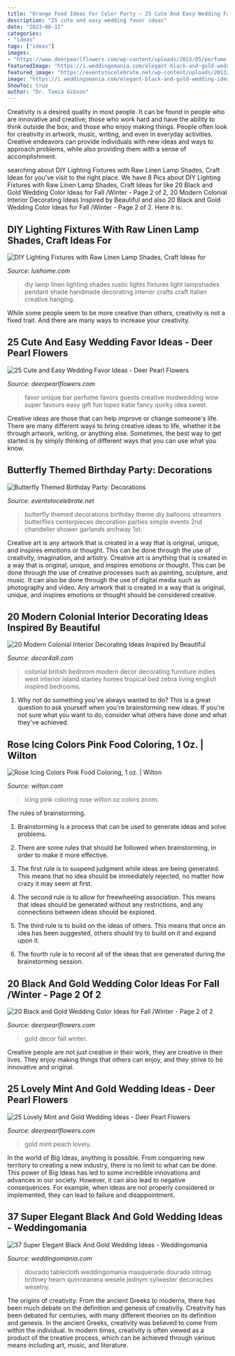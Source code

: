```yaml
---
title: "Orange Food Ideas For Color Party ~ 25 Cute And Easy Wedding Favor Ideas"
description: "25 cute and easy wedding favor ideas"
date: "2023-08-11"
categories:
- "ideas"
tags: ["ideas"]
images:
- "https://www.deerpearlflowers.com/wp-content/uploads/2015/05/perfume-bar-wedding-favor-.jpg"
featuredImage: "https://i.weddingomania.com/elegant-black-and-gold-wedding-ideas-23.jpg"
featured_image: "https://eventstocelebrate.net/wp-content/uploads/2013/07/Butterfly-Themed-Party-Butterfly-garlands-eventstocelebrate.net_.jpg"
image: "https://i.weddingomania.com/elegant-black-and-gold-wedding-ideas-23.jpg"
ShowToc: true
author: "Dr. Tamia Gibson"
---
```



Creativity is a desired quality in most people. It can be found in people who are innovative and creative; those who work hard and have the ability to think outside the box; and those who enjoy making things. People often look for creativity in artwork, music, writing, and even in everyday activities. Creative endeavors can provide individuals with new ideas and ways to approach problems, while also providing them with a sense of accomplishment.

	

		
searching about DIY Lighting Fixtures with Raw Linen Lamp Shades, Craft Ideas for you've visit to the right place. We have 8 Pics about DIY Lighting Fixtures with Raw Linen Lamp Shades, Craft Ideas for like 20 Black and Gold Wedding Color Ideas for Fall /Winter - Page 2 of 2, 20 Modern Colonial Interior Decorating Ideas Inspired by Beautiful and also 20 Black and Gold Wedding Color Ideas for Fall /Winter - Page 2 of 2. Here it is:
		
    
## DIY Lighting Fixtures With Raw Linen Lamp Shades, Craft Ideas For

<img loading=lazy src="https://www.lushome.com/wp-content/uploads/2013/01/diy-lighting-fixture-lamp-shades-civico-quattro-2.jpg" onerror="this.onerror=null;this.src='https://tse4.mm.bing.net/th?id=OIP.Tmmi9c2sDhIkvRlgGpqhIgAAAA&amp;pid=15.1';" alt="DIY Lighting Fixtures with Raw Linen Lamp Shades, Craft Ideas for">

_Source: lushome.com_

>diy lamp linen lighting shades rustic lights fixtures light lampshades pendant shade handmade decorating interior crafts craft italian creative hanging. 

	

While some people seem to be more creative than others, creativity is not a fixed trait. And there are many ways to increase your creativity.

    
## 25 Cute And Easy Wedding Favor Ideas - Deer Pearl Flowers

<img loading=lazy src="https://www.deerpearlflowers.com/wp-content/uploads/2015/05/perfume-bar-wedding-favor-.jpg" onerror="this.onerror=null;this.src='https://tse3.mm.bing.net/th?id=OIP.Zd9MEUm5_KXavIeneYMYrAHaLI&amp;pid=15.1';" alt="25 Cute and Easy Wedding Favor Ideas - Deer Pearl Flowers">

_Source: deerpearlflowers.com_

>favor unique bar perfume favors guests creative modwedding wow super favours easy gift fun lopez katie fancy quirky idea sweet. 

	

Creative ideas are those that can help improve or change someone's life. There are many different ways to bring creative ideas to life, whether it be through artwork, writing, or anything else. Sometimes, the best way to get started is by simply thinking of different ways that you can use what you know.

    
## Butterfly Themed Birthday Party: Decorations

<img loading=lazy src="https://eventstocelebrate.net/wp-content/uploads/2013/07/Butterfly-Themed-Party-Butterfly-garlands-eventstocelebrate.net_.jpg" onerror="this.onerror=null;this.src='https://tse4.mm.bing.net/th?id=OIP.Q68Em9RzciE79HRdo8S_GQHaLH&amp;pid=15.1';" alt="Butterfly Themed Birthday Party: Decorations">

_Source: eventstocelebrate.net_

>butterfly themed decorations birthday theme diy balloons streamers butterflies centerpieces decoration parties simple events 2nd chandelier shower garlands archway 1st. 

	

Creative art is any artwork that is created in a way that is original, unique, and inspires emotions or thought. This can be done through the use of creativity, imagination, and artistry.
Creative art is anything that is created in a way that is original, unique, and inspires emotions or thought. This can be done through the use of creative processes such as painting, sculpture, and music. It can also be done through the use of digital media such as photography and video. Any artwork that is created in a way that is original, unique, and inspires emotions or thought should be considered creative.

    
## 20 Modern Colonial Interior Decorating Ideas Inspired By Beautiful

<img loading=lazy src="https://decor4all.com/wp-content/uploads/2014/08/colonial-homes-bedroom-decorating-ideas-8.jpg" onerror="this.onerror=null;this.src='https://tse1.mm.bing.net/th?id=OIP.xBUUIpX4CTNGRqWaVwIIBgHaJ3&amp;pid=15.1';" alt="20 Modern Colonial Interior Decorating Ideas Inspired by Beautiful">

_Source: decor4all.com_

>colonial british bedroom modern decor decorating furniture indies west interior island stanley homes tropical bed zebra living english inspired bedrooms. 

	

1. Why not do something you've always wanted to do? This is a great question to ask yourself when you're brainstorming new ideas. If you're not sure what you want to do, consider what others have done and what they've achieved.

    
## Rose Icing Colors Pink Food Coloring, 1 Oz. | Wilton

<img loading=lazy src="https://www.wilton.com/dw/image/v2/AAWA_PRD/on/demandware.static/-/Sites-wilton-product-master/default/dw5bbacd82/images/product/610-401/610-401_7.jpg?sw=1440&amp;sh=750&amp;sm=fit" onerror="this.onerror=null;this.src='https://tse2.mm.bing.net/th?id=OIP.IcRzNlvW6WKrSjJIkpPFggHaHa&amp;pid=15.1';" alt="Rose Icing Colors Pink Food Coloring, 1 oz. | Wilton">

_Source: wilton.com_

>icing pink coloring rose wilton oz colors zoom. 

	

The rules of brainstorming.
1. Brainstorming is a process that can be used to generate ideas and solve problems.
2. There are some rules that should be followed when brainstorming, in order to make it more effective.

3. The first rule is to suspend judgment while ideas are being generated. This means that no idea should be immediately rejected, no matter how crazy it may seem at first.

4. The second rule is to allow for freewheeling association. This means that ideas should be generated without any restrictions, and any connections between ideas should be explored.

5. The third rule is to build on the ideas of others. This means that once an idea has been suggested, others should try to build on it and expand upon it.

6. The fourth rule is to record all of the ideas that are generated during the brainstorming session.

    
## 20 Black And Gold Wedding Color Ideas For Fall /Winter - Page 2 Of 2

<img loading=lazy src="https://www.deerpearlflowers.com/wp-content/uploads/2017/09/gold-and-black-wedding-decor.jpg" onerror="this.onerror=null;this.src='https://tse3.mm.bing.net/th?id=OIP.S8bHuyyMkPFLkFf3gN78hgHaLH&amp;pid=15.1';" alt="20 Black and Gold Wedding Color Ideas for Fall /Winter - Page 2 of 2">

_Source: deerpearlflowers.com_

>gold decor fall winter. 

	

Creative people are not just creative in their work, they are creative in their lives. They enjoy making things that others can enjoy, and they strive to be innovative and original.

    
## 25 Lovely Mint And Gold Wedding Ideas - Deer Pearl Flowers

<img loading=lazy src="https://www.deerpearlflowers.com/wp-content/uploads/2015/06/mint-peach-and-gold-tablescape-wedding-ideas.jpg" onerror="this.onerror=null;this.src='https://tse2.mm.bing.net/th?id=OIP.F-d6h13mVLKaPSIIyBcEWwHaLH&amp;pid=15.1';" alt="25 Lovely Mint and Gold Wedding Ideas - Deer Pearl Flowers">

_Source: deerpearlflowers.com_

>gold mint peach lovely. 

	

In the world of Big Ideas, anything is possible. From conquering new territory to creating a new industry, there is no limit to what can be done. This power of Big Ideas has led to some incredible innovations and advances in our society. However, it can also lead to negative consequences. For example, when ideas are not properly considered or implemented, they can lead to failure and disappointment.

    
## 37 Super Elegant Black And Gold Wedding Ideas - Weddingomania

<img loading=lazy src="https://i.weddingomania.com/elegant-black-and-gold-wedding-ideas-23.jpg" onerror="this.onerror=null;this.src='https://tse1.mm.bing.net/th?id=OIP.jnjgDTdyBwDzbyMAMRpkJQAAAA&amp;pid=15.1';" alt="37 Super Elegant Black And Gold Wedding Ideas - Weddingomania">

_Source: weddingomania.com_

>dourado tablecloth weddingomania masquerade dourada stlmag brittney hearn quinceanera wesele jednym sylwester decorações weselny. 

	

The origins of creativity: From the ancient Greeks to moderns, there has been much debate on the definition and genesis of creativity.
Creativity has been debated for centuries, with many different theories on its definition and genesis. In the ancient Greeks, creativity was believed to come from within the individual. In modern times, creativity is often viewed as a product of the creative process, which can be achieved through various means including art, music, and literature.

